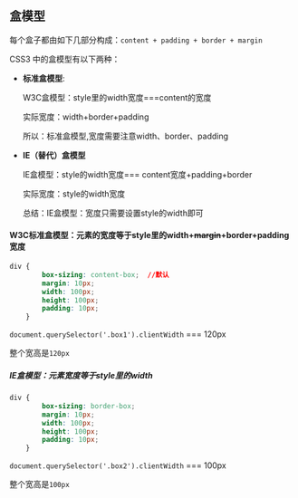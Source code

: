 ##  盒模型

每个盒子都由如下几部分构成：`content + padding + border + margin`

CSS3 中的盒模型有以下两种：

- **标准盒模型**:

  W3C盒模型：style里的width宽度===content的宽度

  实际宽度：width+border+padding

  所以：标准盒模型,宽度需要注意width、border、padding

- **IE（替代）盒模型** 

  IE盒模型：style的width宽度=== content宽度+padding+border
  
  实际宽度：style的width宽度
  
  总结：IE盒模型：宽度只需要设置style的width即可



#### W3C标准盒模型：元素的宽度等于style里的width+~~margin~~+border+padding宽度

```css
div {
        box-sizing: content-box;  //默认
        margin: 10px;
        width: 100px;
        height: 100px;
        padding: 10px;
    }
```

`document.querySelector('.box1').clientWidth`  ===  120px

整个宽高是`120px`

##### IE盒模型：元素宽度等于style里的width

```css
div {
        box-sizing: border-box;
        margin: 10px;
        width: 100px;
        height: 100px;
        padding: 10px;
    }
```

`document.querySelector('.box2').clientWidth`  === 100px

整个宽高是`100px`